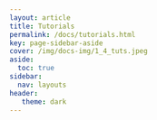 ```yaml
---
layout: article
title: Tutorials
permalink: /docs/tutorials.html
key: page-sidebar-aside
cover: /img/docs-img/1_4_tuts.jpeg
aside:
  toc: true
sidebar:
  nav: layouts
header:
   theme: dark
---
```


